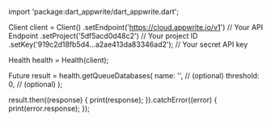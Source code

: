 import 'package:dart_appwrite/dart_appwrite.dart';

Client client = Client()
  .setEndpoint('https://cloud.appwrite.io/v1') // Your API Endpoint
  .setProject('5df5acd0d48c2') // Your project ID
  .setKey('919c2d18fb5d4...a2ae413da83346ad2'); // Your secret API key

Health health = Health(client);

Future result = health.getQueueDatabases(
  name: '<NAME>', // (optional)
  threshold: 0, // (optional)
);

result.then((response) {
  print(response);
}).catchError((error) {
  print(error.response);
});
